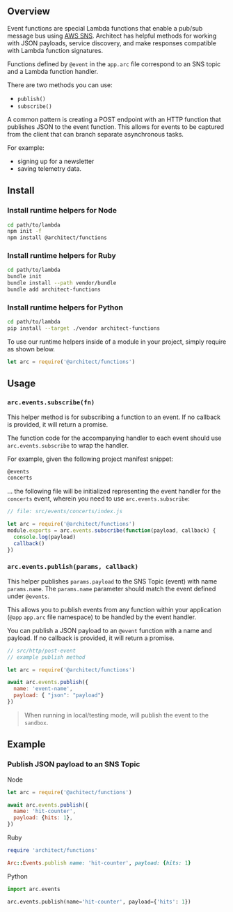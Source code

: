## Overview

Event functions are special Lambda functions that enable a pub/sub message bus using [AWS SNS](https://aws.amazon.com/sns/). Architect has helpful methods for working with JSON payloads, service discovery, and make responses compatible with Lambda function signatures.

Functions defined by `@event` in the `app.arc` file correspond to an SNS topic and a Lambda function handler. 

There are two methods you can use: 

- `publish()`  
- `subscribe()`

A common pattern is creating a POST endpoint with an HTTP function that publishes JSON to the event function. This allows for events to be captured from the client that can branch separate asynchronous tasks. 

For example: 

- signing up for a newsletter  
- saving telemetry data.

## Install

### Install runtime helpers for Node

```bash
cd path/to/lambda
npm init -f
npm install @architect/functions
```

### Install runtime helpers for Ruby

```bash
cd path/to/lambda
bundle init
bundle install --path vendor/bundle
bundle add architect-functions
```

### Install runtime helpers for Python

```bash
cd path/to/lambda
pip install --target ./vendor architect-functions
```

To use our runtime helpers inside of a module in your project, simply require as shown below.

```js
let arc = require('@architect/functions')
```

## Usage

### `arc.events.subscribe(fn)`

This helper method is for subscribing a function to an event. If no callback is provided, it will return a promise.  

The function code for the accompanying handler to each event should use `arc.events.subscribe` to wrap the handler. 

For example, given the following project manifest snippet:

```bash
@events
concerts
```

... the following file will be initialized representing the event handler for the `concerts` event, wherein you need to use `arc.events.subscribe`:

```js
// file: src/events/concerts/index.js

let arc = require('@architect/functions')
module.exports = arc.events.subscribe(function(payload, callback) {
  console.log(payload)
  callback()
})
```


### `arc.events.publish(params, callback)`

This helper publishes `params.payload` to the SNS Topic (event) with name `params.name`. The `params.name` parameter should match the event defined under `@events`. 

This allows you to publish events from any function within your application (`@app` `app.arc` file namespace) to be handled by the event handler.

You can publish a JSON payload to an `@event` function with a name and payload. If no callback is provided, it will return a promise.

```js
// src/http/post-event 
// example publish method

let arc = require('@architect/functions')

await arc.events.publish({
  name: 'event-name',
  payload: { "json": "payload"}
})
```

> When running in local/testing mode, will publish the event to the `sandbox`.

## Example

### Publish JSON payload to an SNS Topic

Node

```js
let arc = require('@achitect/functions')

await arc.events.publish({
  name: 'hit-counter',
  payload: {hits: 1},
})
```

Ruby

```Ruby
require 'architect/functions'

Arc::Events.publish name: 'hit-counter', payload: {hits: 1}
```

Python

```Python
import arc.events

arc.events.publish(name='hit-counter', payload={'hits': 1})
```
